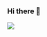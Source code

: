 ### Hi there 👋

<img src="https://capsule-render.vercel.app/api?type=egg&color=auto&height=300&section=header&text=JEONG.D.M%20render&fontSize=90" />
